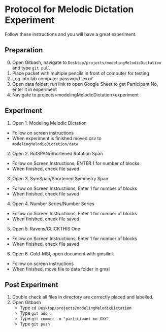 # Protocol for Melodic Dictation Experiment

Follow these instructions and you will have a great experiment.

## Preparation

0. Open Gitbash, navigate to ```Desktop/projects/modelingMelodicDictation``` and type ```git pull```
1. Place packet with multiple pencils in front of computer for testing
2. Log into lab computer password 'exxx'
3. Open data folder; run link to open Google Sheet to get Participant No, enter it in experiment
4. Navigate to projects>modelingMelodicDictation>experiment

##  Experiment

1. Open 1. Modeling Melodic Dictation
  * Follow on screen instructions
  * When experiment is finished moved csv to ```modelingMelodicDictation/data```
2. Open 2. RotSPAN/Shortened Rotation Span
  * Follow on Screen Instructions, ENTER 1 for number of blocks
  * When finished, check file saved
3. Open 3. SymSpan/Shortened Symmetry Span
  * Follow on Screen Instructiions, Enter 1 for number of blocks
  * When finished, check file saved
4. Open 4. Number Series/Number Series
  * Follow on Screen Instructiions, Enter 1 for number of blocks
  * When finished, check file saved
5. Open 5. Ravens/CLICKTHIS One
  * Follow on Screen Instructiions, Enter 1 for number of blocks
  * When finished, check file saved
6. Open 6. Gold-MSI, open document with gmsilink
  * Follow on screen instructions
  * When finished, move file to data folder in gmsi 

## Post Experiment

1. Double check all files in directory are correctly placed and labelled.
2. Open Gitbash
	* Type ```cd Desktop/projects/modelingMelodicDictation```
	* Type ```git add .```
	* Type ```git commit -m "participant no XXX"```
	* Type ```git push```
